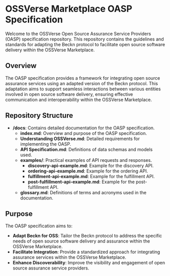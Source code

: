 # OSSVerse Marketplace OASP Specification

Welcome to the OSSVerse Open Source Assurance Service Providers (OASP) specification repository. This repository contains the guidelines and standards for adapting the Beckn protocol to facilitate open source software delivery within the OSSVerse Marketplace.

## Overview

The OASP specification provides a framework for integrating open source assurance services using an adapted version of the Beckn protocol. This adaptation aims to support seamless interactions between various entities involved in open source software delivery, ensuring effective communication and interoperability within the OSSVerse Marketplace.

## Repository Structure

- **/docs**: Contains detailed documentation for the OASP specification.
  - **index.md**: Overview and purpose of the OASP specification.
  - **Understanding OSSVerse.md**: Detailed requirements for implementing the OASP.
  - **API Specification.md**: Definitions of data schemas and models used.
  - **examples/**: Practical examples of API requests and responses.
    - **discovery-api-example.md**: Example for the discovery API.
    - **ordering-api-example.md**: Example for the ordering API.
    - **fulfillment-api-example.md**: Example for the fulfillment API.
    - **post-fulfillment-api-example.md**: Example for the post-fulfillment API.
  - **glossary.md**: Definitions of terms and acronyms used in the documentation.

## Purpose

The OASP specification aims to:
- **Adapt Beckn for OSS**: Tailor the Beckn protocol to address the specific needs of open source software delivery and assurance within the OSSVerse Marketplace.
- **Facilitate Integration**: Provide a standardized approach for integrating assurance services within the OSSVerse Marketplace.
- **Enhance Discoverability**: Improve the visibility and engagement of open source assurance service providers.
